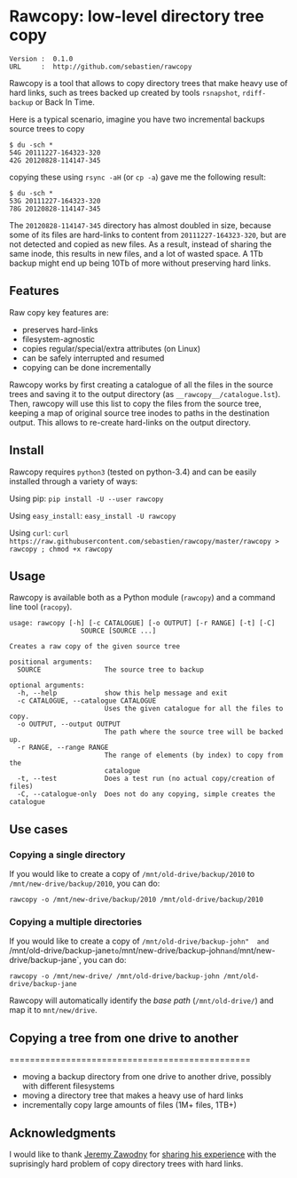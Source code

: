# Rawcopy: low-level directory tree copy

```
Version :  0.1.0
URL     :  http://github.com/sebastien/rawcopy
```

Rawcopy is a tool that allows to copy directory trees that make heavy use of hard links,
such as trees backed up created by tools `rsnapshot`, `rdiff-backup` or Back In Time.

Here is a typical scenario, imagine you have two incremental backups source trees
to copy

```
$ du -sch *
54G	20111227-164323-320
42G	20120828-114147-345
```

copying these using `rsync -aH` (or `cp -a`) gave me the following result:

```
$ du -sch *
53G	20111227-164323-320
78G	20120828-114147-345
```

The `20120828-114147-345` directory has almost doubled in size, because some
of its files are hard-links to content from `20111227-164323-320`, but are
not detected and copied as new files. As a result, instead of sharing the same
inode, this results in new files, and a lot of wasted space. A 1Tb backup might
end up being 10Tb of more without preserving hard links.

## Features

Raw copy key features are:

- preserves hard-links
- filesystem-agnostic
- copies regular/special/extra attributes (on Linux)
- can be safely interrupted and resumed
- copying can be done incrementally

Rawcopy works by first creating a catalogue of all the files in the source trees
and saving it to the output directory (as `__rawcopy__/catalogue.lst`). Then,
rawcopy will use this list to copy the files from the source tree, keeping a
map of original source tree inodes to paths in the destination output. This allows
to re-create hard-links on the output directory.

## Install

Rawcopy requires `python3` (tested on python-3.4) and can be easily installed
through a variety of ways:

Using pip: `pip install -U --user rawcopy`

Using `easy_install`: `easy_install -U rawcopy`

Using `curl`: `curl https://raw.githubusercontent.com/sebastien/rawcopy/master/rawcopy > rawcopy ; chmod +x rawcopy`

## Usage

Rawcopy is available both as a Python module (`rawcopy`) and a command
line tool (`racopy`).

```
usage: rawcopy [-h] [-c CATALOGUE] [-o OUTPUT] [-r RANGE] [-t] [-C]
                  SOURCE [SOURCE ...]

Creates a raw copy of the given source tree

positional arguments:
  SOURCE                The source tree to backup

optional arguments:
  -h, --help            show this help message and exit
  -c CATALOGUE, --catalogue CATALOGUE
                        Uses the given catalogue for all the files to copy.
  -o OUTPUT, --output OUTPUT
                        The path where the source tree will be backed up.
  -r RANGE, --range RANGE
                        The range of elements (by index) to copy from the
                        catalogue
  -t, --test            Does a test run (no actual copy/creation of files)
  -C, --catalogue-only  Does not do any copying, simple creates the catalogue
```

## Use cases

### Copying a single directory

If you would like to create a copy of `/mnt/old-drive/backup/2010` to
`/mnt/new-drive/backup/2010`, you can do:

```
rawcopy -o /mnt/new-drive/backup/2010 /mnt/old-drive/backup/2010
```

### Copying a multiple directories

If you would like to create a copy of `/mnt/old-drive/backup-john" 
and `/mnt/old-drive/backup-jane` to `/mnt/new-drive/backup-john`
and `/mnt/new-drive/backup-jane`, you can do:

```
rawcopy -o /mnt/new-drive/ /mnt/old-drive/backup-john /mnt/old-drive/backup-jane
```

Rawcopy will automatically identify the *base path* (`/mnt/old-drive/`) and
map it to `mnt/new/drive`.



## Copying a  tree from one drive to another
===============================================

- moving a backup directory from one drive to another drive, possibly
  with different filesystems
- moving a directory tree that makes a heavy use of hard links
- incrementally copy large amounts of files (1M+ files, 1TB+)

Acknowledgments
---------------

I would like to thank [Jeremy Zawodny](http://jeremy.zawodny.com/) for
[sharing his experience](http://jeremy.zawodny.com/blog/archives/010037.html)
with the suprisingly hard problem of copy directory trees with hard links.

